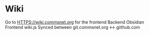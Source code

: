 # Wiki
Go to [HTTPS://wiki.commsnet.org](https://wiki.commsnet.org) for the frontend
Backend Obsidian 
Frontend wiki.js
Synced between git.commsnet.org <-> giithub.com

